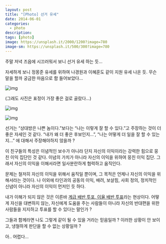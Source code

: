 ```yaml
---
layout: post
title: "[Photo] 선거 유세"
date: 2014-06-01
categories:
  - photo
description:
tags: [photo]
image: https://unsplash.it/2000/1200?image=780
image-sm: https://unsplash.it/500/300?image=780
---
```


주말 저녁 즈음에 시끄러워서 보니 선거 유세 하는 듯…

자세하게 보니 정몽준 유세를 위하여 나경원과 이혜훈도 같이 지원 유세 나온 듯.
무슨 말을 할까 궁금한 마음으로 함 들어보았다…

<!--more-->

![img](http://i947.photobucket.com/albums/ad312/tkhwang/blog1/20140601-DSC_0497.jpg?fit=600%2C472)

(그래도 사진은 표정이 가장 좋은 걸로 골랐다…)

![img](http://i947.photobucket.com/albums/ad312/tkhwang/blog1/20140601-DSC_0455.jpg?fit=600%2C473)

![img](http://i947.photobucket.com/albums/ad312/tkhwang/blog1/20140601-DSC_0502.jpg?fit=600%2C473)

선거는 “상대방은 나쁜 놈이다.”보다는 “나는 이렇게 잘 할 수 있다.”고 주장하는 것이 더 좋은 자세인 것 같다.
“내가 왜 더 좋은 후보인지…”, “나는 어떻게 더 일을 잘 할 수 있는지…” 에 대해서 주장해야하지 않을까 ?

이 친구들의 특성은 이념적인 보수가 아니라 단지 자신의 이익이라는 강력한 힘으로 뭉친 이익 집단인 것 같다.
이념의 가치가 아니라 자신의 이익을 위하여 뭉친 이익 집단. 그래서 자신의 이익을 이해서라면 일사분란하게 협력하고 움직인다.

문제는 철저히 자신의 이익을 위해서 움직일 뿐이며, 그 목적은 언제나 자신의 이익을 위해서라는 것이다.
나 이외에 타인과의 공동의 이익, 배려, 보살핌, 사회 정의, 정치적인 신념이 아니라 자신의 이익이 먼저인 듯 하다.

내가 이해가 되지 않은 것은 이른바 [계급 배반 투포, 이율 배반 투표](http://ko.wikipedia.org/wiki/%EA%B3%84%EA%B8%89%EB%B0%B0%EB%B0%98%ED%88%AC%ED%91%9C)라는 현상이다.
어떻게 자신을 대변하지 않는, 자신에게 도움을 주는 사람들이 아니라 자신의 반대편을 위한 사람들을 지지하고 투표를 할 수 있다는 말인가 ?

그들과 함께라면 나도 그렇게 같이 될 수 있을 거라는 믿음일까 ?
이러한 상황이 안 보이고, 냉철하게 판단을 할 수 없는 상황일까 ?

아.. 어렵다…
